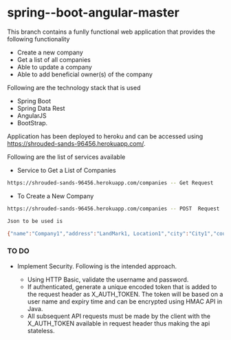 # spring--boot-angular-master

This branch contains a funlly functional web application that provides the following functionality

  - Create a new company
  - Get a list of all companies
  - Able to update a company
  - Able to add beneficial owner(s) of the company

Following are the technology stack that is used

  - Spring Boot
  - Spring Data Rest
  - AngularJS
  - BootStrap.

Application has been deployed to heroku and can be accessed using https://shrouded-sands-96456.herokuapp.com/.

Following are the list of services available

- Service to Get a List of Companies
```sh          
https://shrouded-sands-96456.herokuapp.com/companies -- Get Request
```
- To Create a New Company

```sh          
https://shrouded-sands-96456.herokuapp.com/companies -- POST  Request

Json to be used is

{"name":"Company1","address":"LandMark1, Location1","city":"City1","country":"India","email":"test@test.com","phoneNumber":"123","owners":[{"name":"Arun"}]}
```

### TO DO

- Implement Security. Following is the intended approach.

    - Using HTTP Basic, validate the username and password.
    - If authenticated, generate a unique encoded token that is added to the request header as X_AUTH_TOKEN. The token will be based on a user name and expiry time and can be encrypted using HMAC API in Java.
    - All subsequent API requests must be made by the client with the X_AUTH_TOKEN available in request header thus making the api stateless.







